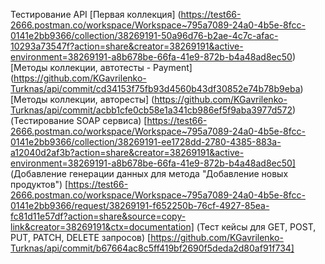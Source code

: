 Тестирование API
[Первая коллекция]
(https://test66-2666.postman.co/workspace/Workspace~795a7089-24a0-4b5e-8fcc-0141e2bb9366/collection/38269191-50a96d76-b2ae-4c7c-afac-10293a73547f?action=share&creator=38269191&active-environment=38269191-a8b678be-66fa-41e9-872b-b4a48ad8ec50)
[Методы коллекции, автотесты - Payment]
(https://github.com/KGavrilenko-Turknas/api/commit/cd34153f75fb93d4560b43df30852e74b78b9eba)
[Методы коллекции, авторесты]
(https://github.com/KGavrilenko-Turknas/api/commit/acbb1cfe0cb58e1a341cb986ef5f9aba3977d572)
(Тестирование SOAP сервиса)
[https://test66-2666.postman.co/workspace/Workspace~795a7089-24a0-4b5e-8fcc-0141e2bb9366/collection/38269191-ee1728dd-2780-4385-883a-a12040d2af3b?action=share&creator=38269191&active-environment=38269191-a8b678be-66fa-41e9-872b-b4a48ad8ec50]
(Добавление генерации данных для метода "Добавление новых продуктов")
[https://test66-2666.postman.co/workspace/Workspace~795a7089-24a0-4b5e-8fcc-0141e2bb9366/request/38269191-f652250b-76cf-4927-85ea-fc81d11e57df?action=share&source=copy-link&creator=38269191&ctx=documentation]
(Тест кейсы для GET, POST, PUT, PATCH, DELETE запросов)
[https://github.com/KGavrilenko-Turknas/api/commit/b67664ac8c5ff419bf2690f5deda2d80af91f734]
